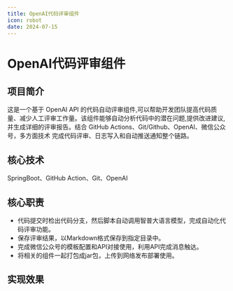 ```yaml
---
title: OpenAI代码评审组件
icon: robot
date: 2024-07-15
---
```


# OpenAI代码评审组件

## 项目简介

这是一个基于 OpenAI API 的代码自动评审组件,可以帮助开发团队提高代码质量、减少人工评审工作量。该组件能够自动分析代码中的潜在问题,提供改进建议,并生成详细的评审报告。结合 GitHub Actions、Git/Github、OpenAI、微信公众号，多⽅⾯技术 完成代码评审、⽇志写⼊和⾃动推送通知整个链路。

## 核心技术

SpringBoot、GitHub Action、Git、OpenAI

## 核心职责

- 代码提交时检出代码分⽀，然后脚本⾃动调⽤智普⼤语⾔模型，完成⾃动化代码评审功能。
- 保存评审结果，以Markdown格式保存到指定⽬录中。
- 完成微信公众号的模板配置和API对接使⽤，利⽤API完成消息触达。
- 将相关的组件⼀起打包成jar包，上传到⽹络发布部署使⽤。

## 实现效果
